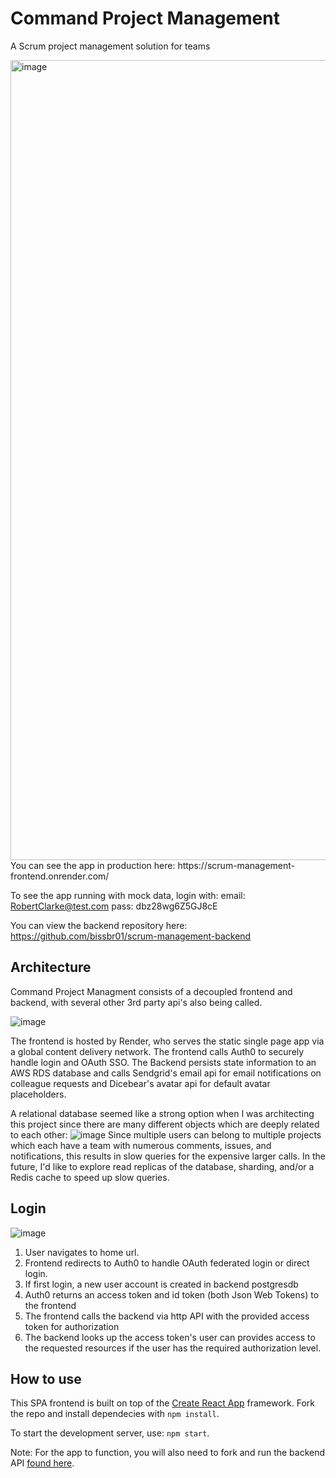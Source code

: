 # Command Project Management
A Scrum project management solution for teams

<img width="1280" alt="image" src="https://user-images.githubusercontent.com/13155120/210288388-6e44b0d6-2875-4d3b-877f-9bcf496ad970.png">
You can see the app in production here:
https://scrum-management-frontend.onrender.com/<https://scrum-management-frontend.onrender.com/>  


To see the app running with mock data, login with:
email: RobertClarke@test.com
pass: dbz28wg6Z5GJ8cE

You can view the backend repository here:
<https://github.com/bissbr01/scrum-management-backend>

## Architecture
Command Project Managment consists of a decoupled frontend and backend, with several other 3rd party api's also being called.  

![image](https://user-images.githubusercontent.com/13155120/210639710-2baf82f2-fed0-4692-a16d-d4dd9fded94b.png)

The frontend is hosted by Render, who serves the static single page app via a global content delivery network.  The frontend calls Auth0 to securely handle login and OAuth SSO.  The Backend persists state information to an AWS RDS database and calls Sendgrid's email api for email notifications on colleague requests and Dicebear's avatar api for default avatar placeholders.  

A relational database seemed like a strong option when I was architecting this project since there are many different objects which are deeply related to each other:
![image](https://user-images.githubusercontent.com/13155120/210289702-daf7ff20-fb36-4141-82f8-f1413ff6e802.png)
Since multiple users can belong to multiple projects which each have a team with numerous comments, issues, and notifications, this results in slow queries for the expensive larger calls.  In the future, I'd like to explore read replicas of the database, sharding, and/or a Redis cache to speed up slow queries.

## Login
![image](https://user-images.githubusercontent.com/13155120/210639632-4b01b043-34d9-43d1-8df1-25b359ba752e.png)
1. User navigates to home url.
2. Frontend redirects to Auth0 to handle OAuth federated login or direct login.
3. If first login, a new user account is created in backend postgresdb
4. Auth0 returns an access token and id token (both Json Web Tokens) to the frontend
5. The frontend calls the backend via http API with the provided access token for authorization
6. The backend looks up the access token's user can provides access to the requested resources if the user has the required authorization level.

## How to use
This SPA frontend is built on top of the [Create React App](https://create-react-app.dev/) framework.
Fork the repo and install dependecies with `npm install`.

To start the development server, use: `npm start`.

Note: For the app to function, you will also need to fork and run the backend API [found here](https://github.com/bissbr01/Command-backend).

